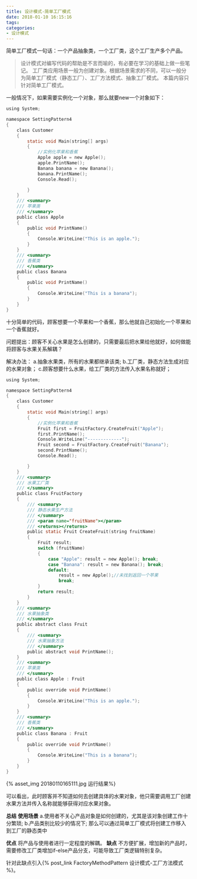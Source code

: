 ```yaml
---
title: 设计模式-简单工厂模式
date: 2018-01-10 16:15:16
tags:
categories:
- 设计模式
---
```

简单工厂模式一句话：一个产品抽象类，一个工厂类，这个工厂生产多个产品。
<!--more-->
> 设计模式对编写代码的帮助是不言而喻的，有必要在学习的基础上做一些笔记。
> 工厂类应用场景一般为创建对象。根据场景需求的不同，可以一般分为简单工厂模式（静态工厂）、工厂方法模式、抽象工厂模式。
> 本篇内容只针对简单工厂模式。

一般情况下，如果需要实例化一个对象，那么就要new一个对象如下：
```C
using System;

namespace SettingPattern4
{
    class Customer
    {
        static void Main(string[] args)
        {
            //实例化苹果和香蕉
            Apple apple = new Apple();
            apple.PrintName();
            Banana banana = new Banana();
            banana.PrintName();
            Console.Read();

        }
    }
    /// <summary>
    /// 苹果类
    /// </summary>
    public class Apple
    {
        public void PrintName()
        {
            Console.WriteLine("This is an apple.");
        }
    }
    /// <summary>
    /// 香蕉类
    /// </summary>
    public class Banana
    {
        public void PrintName()
        {
            Console.WriteLine("This is a banana");
        }
    }
}

```
十分简单的代码，顾客想要一个苹果和一个香蕉，那么他就自己初始化一个苹果和一个香蕉就好。

问题提出：顾客不关心水果是怎么创建的，只需要最后把水果给他就好，如何做能将顾客与水果关系解耦？

解决办法：
a.抽象水果类，所有的水果都继承该类;
b.工厂类，静态方法生成对应的水果对象；
c.顾客想要什么水果，给工厂类的方法传入水果名称就好；

```C
using System;

namespace SettingPattern4
{
    class Customer
    {
        static void Main(string[] args)
        {
            //实例化苹果和香蕉
            Fruit first = FruitFactory.CreateFruit("Apple");
            first.PrintName();
            Console.WriteLine("-------------");
            Fruit second = FruitFactory.CreateFruit("Banana");
            second.PrintName();
            Console.Read();

        }
    }
    /// <summary>
    /// 水果工厂类
    /// </summary>
    public class FruitFactory
    {
        /// <summary>
        /// 静态水果生产方法
        /// </summary>
        /// <param name="fruitName"></param>
        /// <returns></returns>
        public static Fruit CreateFruit(string fruitName)
        {
            Fruit result;
            switch (fruitName)
            {
                case "Apple": result = new Apple(); break;
                case "Banana": result = new Banana(); break;
                default:
                    result = new Apple();//未找到返回一个苹果
                    break;
            }
            return result;
        }
    }
    /// <summary>
    /// 水果抽象类
    /// </summary>
    public abstract class Fruit
    {
        /// <summary>
        /// 水果抽象方法
        /// </summary>
        public abstract void PrintName();
    }
    /// <summary>
    /// 苹果类
    /// </summary>
    public class Apple : Fruit
    {
        public override void PrintName()
        {
            Console.WriteLine("This is an apple.");
        }
    }
    /// <summary>
    /// 香蕉类
    /// </summary>
    public class Banana : Fruit
    {
        public override void PrintName()
        {
            Console.WriteLine("This is a banana");
        }
    }
}

```
 {% asset_img 20180110165111.jpg 运行结果%}

可以看出，此时顾客并不知道如何去创建具体的水果对象，他只需要调用工厂创建水果方法并传入名称就能够获得对应水果对象。

**总结**
**使用场景**
a.使用者不关心产品对象是如何创建的，尤其是该对象创建工作十分繁琐;
b.产品类别比较少的情况下;
那么可以通过简单工厂模式将创建工作移入到工厂的静态类中

**优点**
将产品与使用者进行一定程度的解耦。
**缺点**
不方便扩展，增加新的产品时，需要修改工厂类增加if-else产品分支，可能导致工厂类逻辑特别复杂。

针对此缺点引入{% post_link FactoryMethodPattern 设计模式-工厂方法模式 %}。
